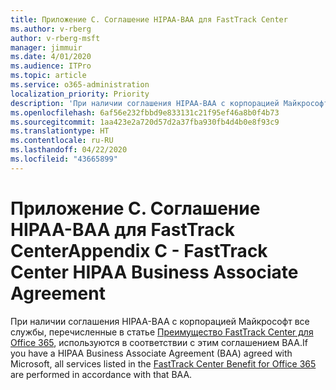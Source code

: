 ```yaml
---
title: Приложение C. Соглашение HIPAA-BAA для FastTrack Center
ms.author: v-rberg
author: v-rberg-msft
manager: jimmuir
ms.date: 4/01/2020
ms.audience: ITPro
ms.topic: article
ms.service: o365-administration
localization_priority: Priority
description: 'При наличии соглашения HIPAA-BAA с корпорацией Майкрософт на использование служб FastTrack в это соглашение включаются все службы, перечисленные в списке FastTrack Center Benefit for Office 365, за исключением:'
ms.openlocfilehash: 6af56e232fbbd9e833131c21f95ef46a8b0f4b73
ms.sourcegitcommit: 1aa423e2a720d57d2a37fba930fb4d4b0e8f93c9
ms.translationtype: HT
ms.contentlocale: ru-RU
ms.lasthandoff: 04/22/2020
ms.locfileid: "43665899"
---
```

# <a name="appendix-c---fasttrack-center-hipaa-business-associate-agreement"></a><span data-ttu-id="78533-103">Приложение C. Соглашение HIPAA-BAA для FastTrack Center</span><span class="sxs-lookup"><span data-stu-id="78533-103">Appendix C - FastTrack Center HIPAA Business Associate Agreement</span></span>

<span data-ttu-id="78533-104">При наличии соглашения HIPAA-BAA с корпорацией Майкрософт все службы, перечисленные в статье [Преимущество FastTrack Center для Office 365](O365-fasttrack-benefit-for-office-365.md), используются в соответствии с этим соглашением BAA.</span><span class="sxs-lookup"><span data-stu-id="78533-104">If you have a HIPAA Business Associate Agreement (BAA) agreed with Microsoft, all services listed in the [FastTrack Center Benefit for Office 365](O365-fasttrack-benefit-for-office-365.md) are performed in accordance with that BAA.</span></span>


